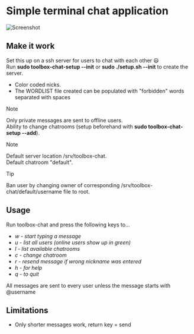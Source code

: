 # Simple terminal chat application
![Screenshot](https://github.com/william-andersson/chat/blob/main/Screenshot.png)

## Make it work

Set this up on a ssh server for users to chat with each other :smiley:<br>
Run **sudo toolbox-chat-setup --init** or **sudo ./setup.sh --init** to create the server.

- Color coded nicks.
- The WORDLIST file created can be populated with "forbidden" words separated with spaces

> [!NOTE]
> Only private messages are sent to offline users.<br>
> Ability to change chatrooms (setup beforehand with **sudo toolbox-chat-setup --add**).<br>

>[!NOTE]
> Default server location /srv/toolbox-chat.<br>
> Default chatroom "default".

>[!TIP]
> Ban user by changing owner of corresponding /srv/toolbox-chat/default/username file to root.

## Usage
Run toolbox-chat and press the following keys to...

* *w - start typing a message*
* *u - list all users (online users show up in green)*
* *l - list available chatrooms*
* *c - change chatroom*
* *r - resend message if wrong nickname was entered*
* *h - for help*
* *q - to quit*

All messages are sent to every user unless the message starts with @username<br>

## Limitations

- Only shorter messages work, return key = send
